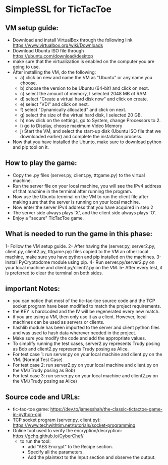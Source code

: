 
# SimpleSSL for TicTacToe

## VM setup guide:
- Download and install VirtualBox through the following link https://www.virtualbox.org/wiki/Downloads
- Download Ubuntu ISO file through https://ubuntu.com/download/desktop
- make sure that the virtualization is enabled on the computer you are going to use.
- After installing the VM, do the following:
	- a) click on new and name the VM as "Ubuntu" or any name you choose.
	- b) choose the version to be Ubuntu (64-bit) and click on next.
	- c) select the amount of memory, I selected 2048 MB of RAM.
	- d) select "Create a virtual hard disk now" and click on create.
	- e) select "VDI" and click on next.
	- f) select "Dynamically allocated" and click on next.
	- g) select the size of the virtual hard disk, I selected 20 GB.
	- h) now click on the settings, go to System, change Processors to 2.
	- i) go to Display, choose maximum Video Memory
	- j) Start the VM, and select the start-up disk (Ubuntu ISO file that we downloaded earlier)
	   and complete the installation process.
- Now that you have installed the Ubunto, make sure to download python and pip tool on it.

## How to play the game:
- Copy the .py files (server.py, client.py, tttgame.py) to the virtual machine.
- Run the server file on your local machine, you will see the IPv4 address of that machine in the terminal after running the program.
- Now use the Ubuntu terminal on the VM to run the client file after making sure that the server is running on your local machine.
- Now enter the server IPv4 address that you have acquired in step 2
- The server side always plays 'X', and the client side always plays 'O'.
- Enjoy a "secure" TicTacToe game.

## What is needed to run the game in this phase:
1- Follow the VM setup guide.
2- After having the (server.py, server2.py, client.py, client2.py, tttgame.py) files copied to the VM an other local machine, make sure you have python and pip installed on the machines.
3- Install PyCryptodome module using pip.
4- Run server.py/server2.py on your local machine and client.py/client2.py on the VM.
5- After every test, it is preferred to clear the terminal on both sides.

## important Notes:
- you can notice that most of the tic-tac-toe source code and the TCP socket program have been modified to match the project requirements.
- the KEY is hardcoded and the IV will be regenerated every new match.
- if you are using a VM, then only use it as a client. However, local machines can be used as servers or clients.
- hashlib module has been imported to the server and client python files and was used to hash data wherever needed in the project.
- Make sure you modify the code and add the appropriate	values.
- To simplify running the test cases, server2.py represents Trudy posing as Bob and client2.py represents Trudy posing as Alice.
- For test case 1: run server.py on your local machine and client.py on the VM.	(Normal Test Case)
- For test case 2: run server2.py on your local machine and client.py on the VM.(Trudy posing as Bob)
- For test case 3: run server.py on your local machine and client2.py on the VM.(Trudy posing as Alice)

## Source code and URLs:
- tic-tac-toe game: https://dev.to/jamesshah/the-classic-tictactoe-game-in-python-cpi
- TCP socket program (server.py, client.py): https://www.techwithtim.net/tutorials/socket-programming
- Online tool used to verify the encryption/decryption: https://gchq.github.io/CyberChef/
	* to run the tool:
		- add "AES Encrypt" to the Recipe section.
		- Specify all the parameters.
		- Add the plaintext to the Input section and observe the output.


